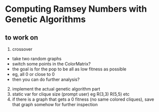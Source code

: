 Computing Ramsey Numbers with Genetic Algorithms
==============

to work on
-------
1. crossover
  - take two random graphs
  - switch some points in the ColorMatrix?
  - the goal is for the pop to be all as low fitness as possible
  - eg, all 0 or close to 0
  - then you can do further analysis?
2. implement the actual genetic algorithm part
3. static var for clique size (prompt user) eg R(3,3) R(5,5) etc
4. if there is a graph that gets a 0 fitness (no same colored cliques), save that graph somehow for further inspection
